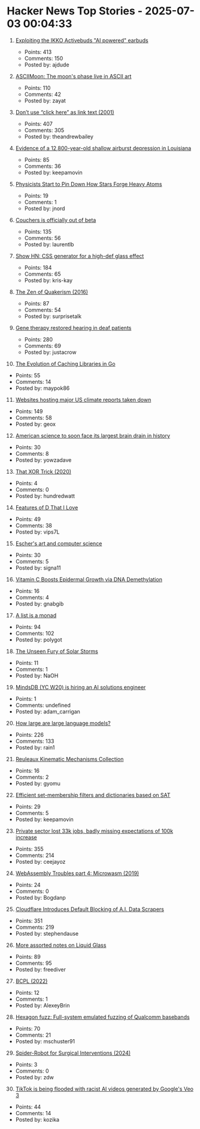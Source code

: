 # Hacker News Top Stories - 2025-07-03 00:04:33

1. [Exploiting the IKKO Activebuds "AI powered" earbuds](https://blog.mgdproductions.com/ikko-activebuds/)
   - Points: 413
   - Comments: 150
   - Posted by: ajdude

2. [ASCIIMoon: The moon's phase live in ASCII art](https://asciimoon.com/)
   - Points: 110
   - Comments: 42
   - Posted by: zayat

3. [Don’t use “click here” as link text (2001)](https://www.w3.org/QA/Tips/noClickHere)
   - Points: 407
   - Comments: 305
   - Posted by: theandrewbailey

4. [Evidence of a 12,800-year-old shallow airburst depression in Louisiana](https://www.scienceopen.com/hosted-document?doi=10.14293/ACI.2025.0004)
   - Points: 85
   - Comments: 36
   - Posted by: keepamovin

5. [Physicists Start to Pin Down How Stars Forge Heavy Atoms](https://www.quantamagazine.org/physicists-start-to-pin-down-how-stars-forge-heavy-atoms-20250702/)
   - Points: 19
   - Comments: 1
   - Posted by: jnord

6. [Couchers is officially out of beta](https://couchers.org/blog/2025/07/01/releasing-couchers-v1)
   - Points: 135
   - Comments: 56
   - Posted by: laurentlb

7. [Show HN: CSS generator for a high-def glass effect](https://glass3d.dev/)
   - Points: 184
   - Comments: 65
   - Posted by: kris-kay

8. [The Zen of Quakerism (2016)](https://www.friendsjournal.org/the-zen-of-quakerism/)
   - Points: 87
   - Comments: 54
   - Posted by: surprisetalk

9. [Gene therapy restored hearing in deaf patients](https://news.ki.se/gene-therapy-restored-hearing-in-deaf-patients)
   - Points: 280
   - Comments: 69
   - Posted by: justacrow

10. [The Evolution of Caching Libraries in Go](https://maypok86.github.io/otter/blog/cache-evolution/)
   - Points: 55
   - Comments: 14
   - Posted by: maypok86

11. [Websites hosting major US climate reports taken down](https://apnews.com/article/climate-change-national-assessment-nasa-white-house-057cec699caef90832d8b10f21a6ffe8)
   - Points: 149
   - Comments: 58
   - Posted by: geox

12. [American science to soon face its largest brain drain in history](https://bigthink.com/starts-with-a-bang/american-science-brain-drain/)
   - Points: 30
   - Comments: 8
   - Posted by: yowzadave

13. [That XOR Trick (2020)](https://florian.github.io//xor-trick/)
   - Points: 4
   - Comments: 0
   - Posted by: hundredwatt

14. [Features of D That I Love](https://bradley.chatha.dev/blog/dlang-propaganda/features-of-d-that-i-love/)
   - Points: 49
   - Comments: 38
   - Posted by: vips7L

15. [Escher's art and computer science](https://github.com/gritzko/librdx/blob/master/blog/escher.md)
   - Points: 30
   - Comments: 5
   - Posted by: signa11

16. [Vitamin C Boosts Epidermal Growth via DNA Demethylation](https://www.jidonline.org/article/S0022-202X(25)00416-6/fulltext)
   - Points: 16
   - Comments: 4
   - Posted by: gnabgib

17. [A list is a monad](https://alexyorke.github.io//2025/06/29/a-list-is-a-monad/)
   - Points: 94
   - Comments: 102
   - Posted by: polygot

18. [The Unseen Fury of Solar Storms](https://www.noemamag.com/the-unseen-fury-of-solar-storms/)
   - Points: 11
   - Comments: 1
   - Posted by: NaOH

19. [MindsDB (YC W20) is hiring an AI solutions engineer](https://job-boards.greenhouse.io/mindsdb/jobs/4770283007)
   - Points: 1
   - Comments: undefined
   - Posted by: adam_carrigan

20. [How large are large language models?](https://gist.github.com/rain-1/cf0419958250d15893d8873682492c3e)
   - Points: 226
   - Comments: 133
   - Posted by: rain1

21. [Reuleaux Kinematic Mechanisms Collection](https://digital.library.cornell.edu/collections/kmoddl)
   - Points: 16
   - Comments: 2
   - Posted by: gyomu

22. [Efficient set-membership filters and dictionaries based on SAT](https://github.com/NationalSecurityAgency/XORSATFilter)
   - Points: 29
   - Comments: 5
   - Posted by: keepamovin

23. [Private sector lost 33k jobs, badly missing expectations of 100k increase](https://www.cnbc.com/2025/07/02/adp-jobs-report-june-2025.html)
   - Points: 355
   - Comments: 214
   - Posted by: ceejayoz

24. [WebAssembly Troubles part 4: Microwasm (2019)](http://troubles.md/microwasm/)
   - Points: 24
   - Comments: 0
   - Posted by: Bogdanp

25. [Cloudflare Introduces Default Blocking of A.I. Data Scrapers](https://www.nytimes.com/2025/07/01/technology/cloudflare-ai-data.html)
   - Points: 351
   - Comments: 219
   - Posted by: stephendause

26. [More assorted notes on Liquid Glass](https://morrick.me/archives/10068)
   - Points: 89
   - Comments: 95
   - Posted by: freediver

27. [BCPL (2022)](https://www.cl.cam.ac.uk/~mr10/BCPL.html)
   - Points: 12
   - Comments: 1
   - Posted by: AlexeyBrin

28. [Hexagon fuzz: Full-system emulated fuzzing of Qualcomm basebands](https://www.srlabs.de/blog-post/hexagon-fuzz-full-system-emulated-fuzzing-of-qualcomm-basebands)
   - Points: 70
   - Comments: 21
   - Posted by: mschuster91

29. [Spider-Robot for Surgical Interventions (2024)](https://neosciencehub.com/spider-robot-for-surgical-interventions/)
   - Points: 3
   - Comments: 0
   - Posted by: zdw

30. [TikTok is being flooded with racist AI videos generated by Google's Veo 3](https://arstechnica.com/ai/2025/07/racist-ai-videos-created-with-google-veo-3-are-proliferating-on-tiktok/)
   - Points: 44
   - Comments: 14
   - Posted by: kozika

